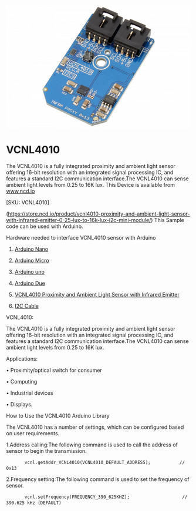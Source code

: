 [![VCNL4010](VCNL4010_I2C.png)](https://store.ncd.io/product/vcnl4010-proximity-and-ambient-light-sensor-with-infrared-emitter-0-25-lux-to-16k-lux-i2c-mini-module/)

# VCNL4010

The VCNL4010 is a fully integrated proximity and ambient light sensor offering 16-bit resolution with an integrated signal processing IC, and features a standard I2C communication interface.The VCNL4010 can sense ambient light levels from 0.25 to 16K lux.
This Device is available from www.ncd.io 

[SKU: VCNL4010]

(https://store.ncd.io/product/vcnl4010-proximity-and-ambient-light-sensor-with-infrared-emitter-0-25-lux-to-16k-lux-i2c-mini-module/)
This Sample code can be used with Arduino.

Hardware needed to interface VCNL4010 sensor with Arduino

1. <a href="https://store.ncd.io/product/i2c-shield-for-arduino-nano/">Arduino Nano</a>

2. <a href="https://store.ncd.io/product/i2c-shield-for-arduino-micro-with-i2c-expansion-port/">Arduino Micro</a>

3. <a href="https://store.ncd.io/product/i2c-shield-for-arduino-uno/">Arduino uno</a>

4. <a href="https://store.ncd.io/product/dual-i2c-shield-for-arduino-due-with-modular-communications-interface/">Arduino Due</a>

5. <a href="https://store.ncd.io/product/vcnl4010-proximity-and-ambient-light-sensor-with-infrared-emitter-0-25-lux-to-16k-lux-i2c-mini-module//">VCNL4010 Proximity and Ambient Light Sensor with Infrared Emitter</a>

6. <a href="https://store.ncd.io/product/i%C2%B2c-cable/">I2C Cable</a>

VCNL4010:

The VCNL4010 is a fully integrated proximity and ambient light sensor offering 16-bit resolution with an integrated signal processing IC, and features a standard I2C communication interface.The VCNL4010 can sense ambient light levels from 0.25 to 16K lux.

Applications:

• Proximity/optical switch for consumer

• Computing

• Industrial devices

• Displays.

How to Use the VCNL4010 Arduino Library

The VCNL4010 has a number of settings, which can be configured based on user requirements.
          
1.Address calling:The following command is used to call the address of sensor to begin the transmission.

           vcnl.getAddr_VCNL4010(VCNL4010_DEFAULT_ADDRESS);           // 0x13
            
2.Frequency setting:The following command is used to set the frequency of sensor.

           vcnl.setFrequency(FREQUENCY_390_625KHZ);                    // 390.625 kHz (DEFAULT)
                   
